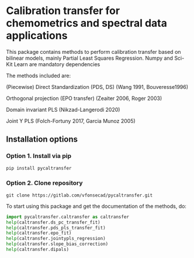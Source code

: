 # Calibration transfer for chemometrics and spectral data applications

This package contains methods to perform calibration transfer based on bilinear models, mainly Partial Least Squares Regression.
Numpy and Sci-Kit Learn are mandatory dependencies

The methods included are:

(Piecewise) Direct Standardization (PDS, DS) (Wang 1991, Bouveresse1996)

Orthogonal projection (EPO transfer) (Zeaiter 2006, Roger 2003)

Domain invariant PLS (Nikzad-Langerodi 2020)

Joint Y PLS (Folch-Fortuny 2017, Garcia Munoz 2005)

## Installation options

### Option 1. Install via pip

```python
pip install pycaltransfer
```

### Option 2. Clone repository

```git
git clone https://gitlab.com/vfonsecad/pycaltransfer.git
```

To start using this package and get the documentation of the methods, do:

```python
import pycaltransfer.caltransfer as caltransfer
help(caltransfer.ds_pc_transfer_fit)
help(caltransfer.pds_pls_transfer_fit)
help(caltransfer.epo_fit)
help(caltransfer.jointypls_regression)
help(caltransfer.slope_bias_correction)
help(caltransfer.dipals)
```
